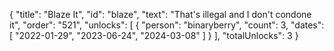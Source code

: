 {
  "title": "Blaze It",
  "id": "blaze",
  "text": "That's illegal and I don't condone it",
  "order": "521",
  "unlocks": [
    {
      "person": "binaryberry",
      "count": 3,
      "dates": [
        "2022-01-29",
        "2023-06-24",
        "2024-03-08"
      ]
    }
  ],
  "totalUnlocks": 3
}